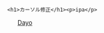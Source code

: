 <!DOCTYPE html>
<html lang="ja">
<head>
    <meta charset="UTF-8">
    <meta name="viewport" content="width=device-width, initial-scale=1.0">
    <title>DayoRusan</title>
<meta name="description" content="">
    <link rel="stylesheet" href="https://download1590.mediafire.com/h8ewla38rhvgzZkBW2iM9K0TcJFb3QNLiuM-p6UpfOeJLMrtdondCvaXc0RT2k7qJJx2-PIUWQMqbh02gGeu3Q6468SrvlbvWQkvV9W8E8SpcHFx0T0ZyIV4Q0eiSjarW3xOXwI9KgzD0ZwzErOaCtGB6bnME4qIB1JUeag5S4Xv/ochmf66no3sft93/%E3%82%AB%E3%83%BC%E3%82%BD%E3%83%AB%E4%BF%AE%E6%AD%A3+2.27.1.ipa">
</head>

<body>

    <h1>カーソル修正</h1><p>ipa</p>
<ol><a href="">Dayo</a></ol>

</body>

</html>
